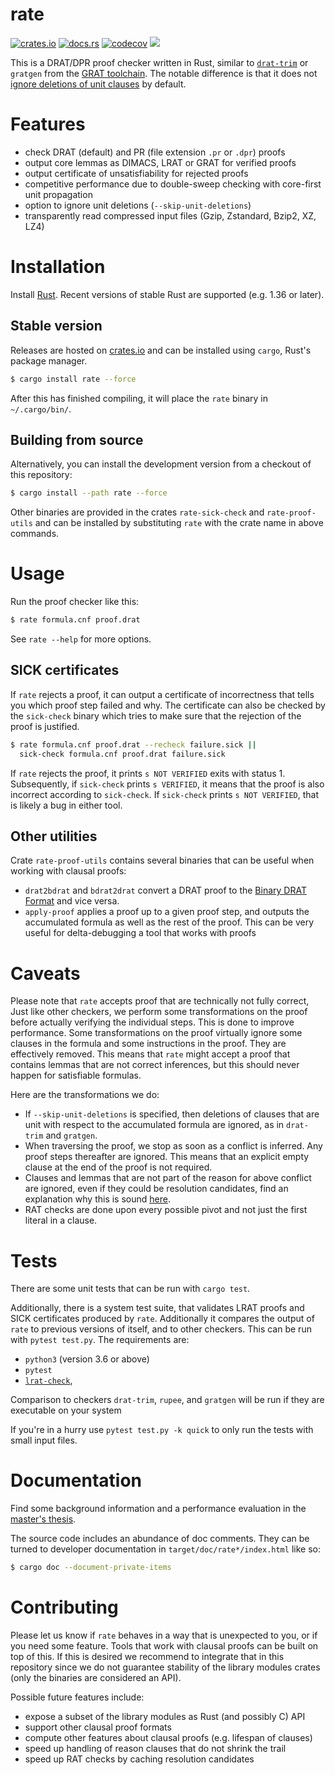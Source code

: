 # rate

[![crates.io](https://img.shields.io/crates/r/rate.svg)](https://crates.io/crates/rate)
[![docs.rs](https://docs.rs/rate/badge.svg)](https://docs.rs/rate)
[![codecov](https://img.shields.io/codecov/c/gh/krobelus/rate/master.svg)](https://codecov.io/gh/krobelus/rate)
![](https://img.shields.io/crates/l/rate.svg)

This is a DRAT/DPR proof checker written in Rust, similar to
[`drat-trim`](https://github.com/marijnheule/drat-trim) or `gratgen` from the
[GRAT toolchain](http://www21.in.tum.de/~lammich/grat/). The notable
difference is that it does not [ignore deletions of unit
clauses](https://github.com/marijnheule/drat-trim#clause-deletion-details) by
default.

# Features
- check DRAT (default) and PR (file extension `.pr` or `.dpr`) proofs
- output core lemmas as DIMACS, LRAT or GRAT for verified proofs
- output certificate of unsatisfiability for rejected proofs
- competitive performance due to double-sweep checking with
  core-first unit propagation
- option to ignore unit deletions (`--skip-unit-deletions`)
- transparently read compressed input files (Gzip, Zstandard, Bzip2, XZ, LZ4)

# Installation

Install [Rust](https://www.rust-lang.org/en-US/install.html).  Recent versions
of stable Rust are supported (e.g. 1.36 or later).

## Stable version

Releases are hosted on [crates.io](https://crates.io/) and can be installed
using `cargo`, Rust's package manager.

```sh
$ cargo install rate --force
```

After this has finished compiling, it will place the `rate` binary in
`~/.cargo/bin/`.

## Building from source

Alternatively, you can install the development version from a checkout of this
repository:

```sh
$ cargo install --path rate --force
```

Other binaries are provided in the crates `rate-sick-check` and
`rate-proof-utils` and can be installed by substituting `rate` with the
crate name in above commands.

# Usage

Run the proof checker like this:
```sh
$ rate formula.cnf proof.drat
```

See `rate --help` for more options.

## SICK certificates

If `rate` rejects a proof, it can output a certificate of incorrectness that
tells you which proof step failed and why.  The certificate can also be
checked by the `sick-check` binary which tries to make sure that the rejection
of the proof is justified.

```sh
$ rate formula.cnf proof.drat --recheck failure.sick ||
  sick-check formula.cnf proof.drat failure.sick
```

If `rate` rejects the proof, it prints `s NOT VERIFIED` exits with status 1.
Subsequently, if `sick-check` prints `s VERIFIED`, it means that the proof is
also incorrect according to `sick-check`.  If `sick-check` prints `s NOT
VERIFIED`, that is likely a bug in either tool.

## Other utilities

Crate `rate-proof-utils` contains several binaries that can be useful when
working with clausal proofs:

- `drat2bdrat` and `bdrat2drat` convert a DRAT proof to the [Binary DRAT Format]
  and vice versa.
- `apply-proof` applies a proof up to a given proof step, and outputs the
  accumulated formula as well as the rest of the proof. This can be very
  useful for delta-debugging a tool that works with proofs

[Binary DRAT Format]: <https://github.com/marijnheule/drat-trim#binary-drat-format>

# Caveats

Please note that `rate` accepts proof that are technically not fully correct,
Just like other checkers, we perform some transformations on the proof before
actually verifying the individual steps.  This is done to improve performance.
Some transformations on the proof virtually ignore some clauses in the
formula and some instructions in the proof. They are effectively removed.
This means that `rate` might accept a proof that contains lemmas that are
not correct inferences, but this should never happen for satisfiable formulas.

Here are the transformations we do:
- If `--skip-unit-deletions` is specified, then deletions of clauses that
  are unit with respect to the accumulated formula are ignored, as in
  `drat-trim` and `gratgen`.
- When traversing the proof, we stop as soon as a conflict is inferred.
  Any proof steps thereafter are ignored.  This means that an explicit empty
  clause at the end of the proof is not required.
- Clauses and lemmas that are not part of the reason for above conflict
  are ignored, even if they could be resolution candidates, find an explanation
  why this is sound [here].
- RAT checks are done upon every possible pivot and not just the first literal
  in a clause.

[here]: <http://www21.in.tum.de/~lammich/grat/gratgen-doc/Unmarked_RAT_Candidates.html>

# Tests
There are some unit tests that can be run with `cargo test`.

Additionally, there is a system test suite, that validates LRAT proofs and
SICK certificates produced by `rate`. Additionally it compares the output of
`rate` to previous versions of itself, and to other checkers.
This can be run with `pytest test.py`. The requirements are:

- `python3` (version 3.6 or above)
- `pytest`
- [`lrat-check`](https://github.com/acl2/acl2/tree/master/books/projects/sat/lrat),

Comparison to checkers `drat-trim`, `rupee`, and `gratgen` will be run if
they are executable on your system

If you're in a hurry use `pytest test.py -k quick` to only run the tests
with small input files.

# Documentation

Find some background information and a performance evaluation in the [master's thesis].

[master's thesis]: <https://github.com/krobelus/rate-experiments/blob/master/thesis.pdf>

The source code includes an abundance of doc comments. They can be turned
to developer documentation in `target/doc/rate*/index.html` like so:
```sh
$ cargo doc --document-private-items
```

# Contributing

Please let us know if `rate` behaves in a way that is unexpected to you,
or if you need some feature. Tools that work with clausal proofs can be
built on top of this. If this is desired we recommend to integrate that
in this repository since we do not guarantee stability of the library
modules crates (only the binaries are considered an API).

Possible future features include:

- expose a subset of the library modules as Rust (and possibly C) API
- support other clausal proof formats
- compute other features about clausal proofs (e.g. lifespan of clauses)
- speed up handling of reason clauses that do not shrink the trail
- speed up RAT checks by caching resolution candidates
